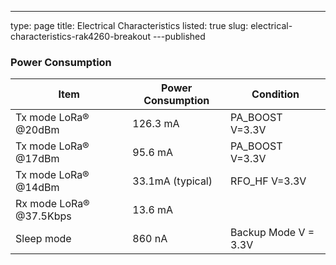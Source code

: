 ---
type: page
title: Electrical Characteristics
listed: true
slug: electrical-characteristics-rak4260-breakout
---published

### Power Consumption

| **Item** | **Power Consumption** | **Condition** | 
| ---- | ---- | ---- | 
| Tx mode LoRa® @20dBm | 126.3 mA | PA_BOOST V=3.3V | 
| Tx mode LoRa® @17dBm | 95.6 mA | PA_BOOST V=3.3V | 
| Tx mode LoRa® @14dBm | 33.1mA (typical) | RFO_HF V=3.3V | 
| Rx mode LoRa® @37.5Kbps | 13.6 mA |  | 
| Sleep mode | 860 nA | Backup Mode V = 3.3V | 


